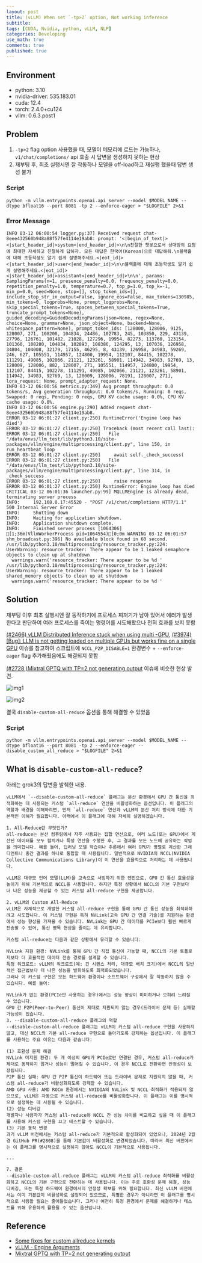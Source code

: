 ```yaml
---
layout: post
title: (vLLM) When set `-tp>2` option, Not working inference
subtitle: 
tags: [CUDA, Nvidia, python, vLLM, NLP]
categories: Developing
use_math: true
comments: true
published: true
---
```


## Environment

- python: 3.10
- nvidia-driver: 535.183.01
- cuda: 12.4
- torch: 2.4.0+cu124
- vllm: 0.6.3.post1

## Problem

1. `-tp>2` flag option 사용했을 때, 모델이 메모리에 로드는 가능하나, `v1/chat/completions/` api 호출 시 답변을 생성하지 못하는 현상
2. 재부팅 후, 최초 실행시엔 잘 작동하나 모델을 off-load하고 재실행 했을때 답변 생성 불가

### Script

```
python -m vllm.entrypoints.openai.api_server --model $MODEL_NAME --dtype bfloat16 --port 8081 -tp 2 --enforce-eager > "$LOGFILE" 2>&1
```

### Error Message

```
INFO 03-12 06:00:54 logger.py:37] Received request chat-8eee432560b948a88f57fe4114e19ab8: prompt: '<|begin_of_text|><|start_header_id|>system<|end_header_id|>\n\n친절한 챗봇으로서 상대방의 요청에 최대한 자세하고 친절하게 답하자. 모든 대답은 한국어(Korean)으로 대답해줘.\n블랙홀에 대해 초등학생도 알기 쉽게 설명해주세요.<|eot_id|><|start_header_id|>user<|end_header_id|>\n\n블랙홀에 대해 초등학생도 알기 쉽게 설명해주세요.<|eot_id|><|start_header_id|>assistant<|end_header_id|>\n\n', params: SamplingParams(n=1, presence_penalty=0.0, frequency_penalty=0.0, repetition_penalty=1.0, temperature=0.7, top_p=1.0, top_k=-1, min_p=0.0, seed=None, stop=[], stop_token_ids=[], include_stop_str_in_output=False, ignore_eos=False, max_tokens=130985, min_tokens=0, logprobs=None, prompt_logprobs=None, skip_special_tokens=True, spaces_between_special_tokens=True, truncate_prompt_tokens=None), guided_decoding=GuidedDecodingParams(json=None, regex=None, choice=None, grammar=None, json_object=None, backend=None, whitespace_pattern=None), prompt_token_ids: [128000, 128006, 9125, 128007, 271, 108200, 104834, 24486, 102783, 245, 103850, 229, 43139, 27796, 126761, 101482, 21028, 127296, 19954, 82273, 113760, 123154, 101360, 108280, 104834, 102893, 108386, 124295, 13, 107036, 126958, 34804, 104008, 32179, 17155, 46295, 8, 43139, 126958, 34983, 59269, 246, 627, 105551, 114957, 124800, 19954, 112107, 84415, 102278, 111291, 49085, 102066, 21121, 123261, 58901, 114942, 34983, 92769, 13, 128009, 128006, 882, 128007, 271, 105551, 114957, 124800, 19954, 112107, 84415, 102278, 111291, 49085, 102066, 21121, 123261, 58901, 114942, 34983, 92769, 13, 128009, 128006, 78191, 128007, 271], lora_request: None, prompt_adapter_request: None.
INFO 03-12 06:00:56 metrics.py:349] Avg prompt throughput: 0.0 tokens/s, Avg generation throughput: 0.0 tokens/s, Running: 0 reqs, Swapped: 0 reqs, Pending: 0 reqs, GPU KV cache usage: 0.0%, CPU KV cache usage: 0.0%.
INFO 03-12 06:00:56 engine.py:290] Added request chat-8eee432560b948a88f57fe4114e19ab8.
ERROR 03-12 06:01:27 client.py:250] RuntimeError('Engine loop has died')
ERROR 03-12 06:01:27 client.py:250] Traceback (most recent call last):
ERROR 03-12 06:01:27 client.py:250]   File "/data/envs/llm_test/lib/python3.10/site-packages/vllm/engine/multiprocessing/client.py", line 150, in run_heartbeat_loop
ERROR 03-12 06:01:27 client.py:250]     await self._check_success(
ERROR 03-12 06:01:27 client.py:250]   File "/data/envs/llm_test/lib/python3.10/site-packages/vllm/engine/multiprocessing/client.py", line 314, in _check_success
ERROR 03-12 06:01:27 client.py:250]     raise response
ERROR 03-12 06:01:27 client.py:250] RuntimeError: Engine loop has died
CRITICAL 03-12 06:01:36 launcher.py:99] MQLLMEngine is already dead, terminating server process
INFO:     192.168.0.17:45520 - "POST /v1/chat/completions HTTP/1.1" 500 Internal Server Error
INFO:     Shutting down
INFO:     Waiting for application shutdown.
INFO:     Application shutdown complete.
INFO:     Finished server process [1064306]
[1;36m(VllmWorkerProcess pid=1064554)[0;0m WARNING 03-12 06:01:57 shm_broadcast.py:396] No available block found in 60 second. 
/usr/lib/python3.10/multiprocessing/resource_tracker.py:224: UserWarning: resource_tracker: There appear to be 1 leaked semaphore objects to clean up at shutdown
  warnings.warn('resource_tracker: There appear to be %d '
/usr/lib/python3.10/multiprocessing/resource_tracker.py:224: UserWarning: resource_tracker: There appear to be 1 leaked shared_memory objects to clean up at shutdown
  warnings.warn('resource_tracker: There appear to be %d '
```

## Solution

재부팅 이후 최초 실행시엔 잘 동작하기에 프로세스 찌꺼기가 남아 있어서 에러가 발생한다고 판단하여 여러 프로세스를 죽이는 명령어를 시도해봤으나 전혀 효과를 보지 못함

[(#2466) vLLM Distributed Inference stuck when using multi -GPU](https://github.com/vllm-project/vllm/issues/2466), [(#3974) [Bug]: LLM is not getting loaded on multiple GPUs but works fine on a single GPU](https://github.com/vllm-project/vllm/issues/3974) 이슈를 참고하여 스크립트에 `NCCL_P2P_DISABLE=1` 환경변수 + `--enforce-eager` flag 추가해줬음에도 해결되지 못함

[(#2728 )Mixtral GPTQ with TP=2 not generating output](https://github.com/vllm-project/vllm/issues/2728) 이슈에 비슷한 현상 발견.

![img1](/img/vLLM/img1.png)

![img2](/img/vLLM/img2.png)

결국 `disable-custom-all-reduce` 옵션을 통해 해결할 수 있었음

### Script

```
python -m vllm.entrypoints.openai.api_server --model $MODEL_NAME --dtype bfloat16 --port 8081 -tp 2 --enforce-eager --disable_custom_all_reduce > "$LOGFILE" 2>&1
```

## What is `disable-custom-all-reduce`?

아래는 grok3의 답변을 발췌한 내용.

```
vLLM에서 `--disable-custom-all-reduce` 플래그는 분산 환경에서 GPU 간 통신을 최적화하는 데 사용되는 커스텀 `all-reduce` 연산을 비활성화하는 옵션입니다. 이 플래그의 역할과 배경을 이해하려면, 먼저 `all-reduce` 연산과 vLLM의 분산 처리 방식에 대한 기본적인 이해가 필요합니다. 아래에서 이 플래그에 대해 자세히 설명하겠습니다.

1. All-Reduce란 무엇인가?
all-reduce는 분산 컴퓨팅에서 자주 사용되는 집합 연산으로, 여러 노드(또는 GPU)에서 계산된 데이터를 모두 합치거나 특정 연산을 수행한 후, 그 결과를 모든 노드에 공유하는 작업을 의미합니다. 예를 들어, 딥러닝 모델 학습이나 추론에서 여러 GPU가 병렬로 계산한 그래디언트나 중간 결과를 하나로 통합할 때 사용됩니다. 일반적으로 NVIDIA의 NCCL(NVIDIA Collective Communications Library)이 이 연산을 효율적으로 처리하는 데 사용됩니다.

vLLM은 대규모 언어 모델(LLM)을 고속으로 서빙하기 위한 엔진으로, GPU 간 통신 효율성을 높이기 위해 기본적으로 NCCL을 사용합니다. 하지만 특정 상황에서 NCCL의 기본 구현보다 더 나은 성능을 제공할 수 있는 커스텀 all-reduce 구현을 제공합니다.

2. vLLM의 Custom All-Reduce
vLLM은 자체적으로 개발한 커스텀 all-reduce 구현을 통해 GPU 간 통신 성능을 최적화하려고 시도합니다. 이 커스텀 구현은 특히 NVLink(고속 GPU 간 연결 기술)를 지원하는 환경에서 성능 향상을 가져올 수 있습니다. NVLink는 GPU 간 데이터를 PCIe보다 훨씬 빠르게 전송할 수 있어, 통신 병목 현상을 줄이는 데 유리합니다.

커스텀 all-reduce는 다음과 같은 상황에서 유리할 수 있습니다:

NVLink 지원 환경: NVLink를 통해 GPU 간 직접 통신이 가능할 때, NCCL의 기본 토폴로지보다 더 효율적인 데이터 전송 경로를 설계할 수 있습니다.
특정 워크로드: vLLM의 워크로드(예: 긴 시퀀스 처리, 대규모 배치 크기)에서 NCCL의 일반적인 접근법보다 더 나은 성능을 발휘하도록 최적화되었습니다.
그러나 이 커스텀 구현은 모든 하드웨어 환경이나 소프트웨어 구성에서 잘 작동하지 않을 수 있습니다. 예를 들어:

NVLink가 없는 환경(PCIe만 사용하는 경우)에서는 성능 향상이 미미하거나 오히려 느려질 수 있습니다.
GPU 간 P2P(Peer-to-Peer) 통신이 제대로 지원되지 않는 경우(드라이버 문제 등) 실패할 가능성이 있습니다.
3. --disable-custom-all-reduce 플래그의 역할
--disable-custom-all-reduce 플래그는 vLLM이 커스텀 all-reduce 구현을 사용하지 않고, 대신 NCCL의 기본 all-reduce 구현으로 돌아가도록 강제하는 옵션입니다. 이 플래그를 사용하는 주요 이유는 다음과 같습니다:

(1) 호환성 문제 해결
NVLink 미지원 환경: 두 개 이상의 GPU가 PCIe로만 연결된 경우, 커스텀 all-reduce가 제대로 동작하지 않거나 성능이 떨어질 수 있습니다. 이 경우 NCCL로 전환하면 안정성이 보장됩니다.
P2P 통신 실패: GPU 간 P2P 통신이 하드웨어 또는 드라이버 문제로 지원되지 않을 때, 커스텀 all-reduce가 비활성화되도록 강제할 수 있습니다.
AMD GPU 사용: AMD ROCm 환경에서는 NVIDIA의 NVLink 및 NCCL 최적화가 적용되지 않으므로, vLLM은 자동으로 커스텀 all-reduce를 비활성화합니다. 이 플래그는 이를 명시적으로 설정하는 데 사용될 수 있습니다.
(2) 성능 디버깅
개발자나 사용자가 커스텀 all-reduce와 NCCL 간 성능 차이를 비교하고 싶을 때 이 플래그를 사용해 커스텀 구현을 끄고 테스트할 수 있습니다.
(3) 기본 동작 변경
과거 vLLM 버전에서는 커스텀 all-reduce가 기본적으로 활성화되어 있었으나, 2024년 2월경 GitHub PR(#2808)을 통해 기본값이 비활성화로 변경되었습니다. 따라서 최신 버전에서는 이 플래그를 명시적으로 설정하지 않아도 NCCL이 기본적으로 사용됩니다.

...

7. 결론
--disable-custom-all-reduce 플래그는 vLLM의 커스텀 all-reduce 최적화를 비활성화하고 NCCL의 기본 구현으로 전환하는 데 사용됩니다. 이는 주로 호환성 문제 해결, 성능 디버깅, 또는 특정 하드웨어 환경에서의 안정성 확보를 위해 필요합니다. 최신 vLLM 버전에서는 이미 기본값이 비활성화로 설정되어 있으므로, 특별한 경우가 아니라면 이 플래그를 명시적으로 사용할 필요는 줄어들었습니다. 그러나 여전히 특정 환경에서 문제를 해결하거나 테스트를 위해 유용하게 활용될 수 있는 옵션입니다.
```

## Reference

- [Some fixes for custom allreduce kernels](https://github.com/vllm-project/vllm/pull/2760)
- [vLLM - Engine Arguments](https://docs.vllm.ai/en/latest/serving/engine_args.html)
- [Mixtral GPTQ with TP=2 not generating output](https://github.com/vllm-project/vllm/issues/2728)